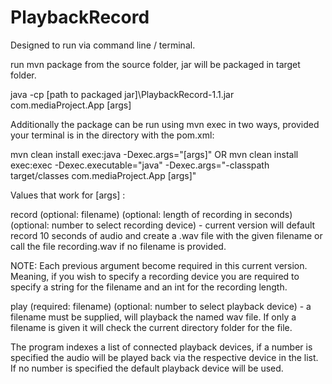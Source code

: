 # PlaybackRecord

Designed to run via command line / terminal.

run mvn package from the source folder, jar will be packaged in target folder.

java -cp [path to packaged jar]\PlaybackRecord-1.1.jar com.mediaProject.App [args]

Additionally the package can be run using mvn exec in two ways, provided your terminal is in the directory with the pom.xml:

mvn clean install exec:java -Dexec.args="[args]"
OR
mvn clean install exec:exec -Dexec.executable="java" -Dexec.args="-classpath target/classes com.mediaProject.App [args]"

Values that work for [args] :

record (optional: filename) (optional: length of recording in seconds) (optional: number to select recording device)  - current version will default record 10 seconds of audio and create a .wav file with the given filename or call the file recording.wav if no filename is provided.

NOTE: Each previous argument become required in this current version. Meaning, if you wish to specify a recording device you are required to specify a string for the filename and an int for the recording length.

play (required: filename) (optional: number to select playback device) - a filename must be supplied, will playback the named wav file. If only a filename is given it will check the current directory folder for the file. 

The program indexes a list of connected playback devices, if a number is specified the audio will be played back via the respective device in the list. If no number is specified the default playback device will be used.
